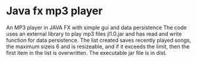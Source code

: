 # Java fx mp3 player
An MP3 player in JAVA FX with simple gui and data persistence 
The code uses an external library to play mp3 files jl1.0.jar and has read and write function for
data persistence. The list created saves recently played songs, the maximum sizeis 6 and is resizeable, and if it exceeds the limit, then the first item in the list is overwritten.
The executable jar file is in dist.
